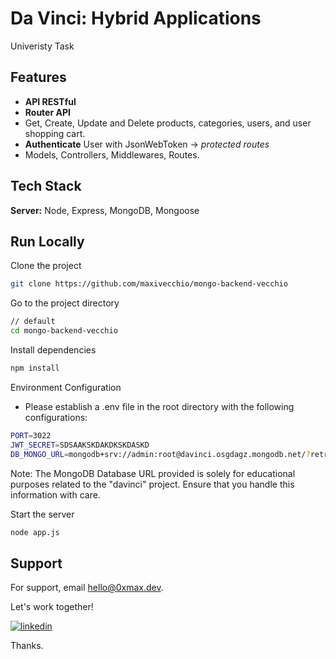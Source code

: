 # Da Vinci: Hybrid Applications
Univeristy Task

## Features

- **API RESTful**
- **Router API**
- Get, Create, Update and Delete products, categories, users, and user shopping cart.
- **Authenticate** User with JsonWebToken -> *protected routes*
- Models, Controllers, Middlewares, Routes.


## Tech Stack

**Server:** Node, Express, MongoDB, Mongoose
## Run Locally

Clone the project

```bash
git clone https://github.com/maxivecchio/mongo-backend-vecchio
```

Go to the project directory

```bash
// default
cd mongo-backend-vecchio
```

Install dependencies

```bash
npm install
```
Environment Configuration


- Please establish a .env file in the root directory with the following configurations:

```bash
PORT=3022
JWT_SECRET=SDSAAKSKDAKDKSKDASKD
DB_MONGO_URL=mongodb+srv://admin:root@davinci.osgdagz.mongodb.net/?retryWrites=true&w=majority&appName=AtlasApp
```
Note: The MongoDB Database URL provided is solely for educational purposes related to the "davinci" project. Ensure that you handle this information with care.

Start the server

```bash
node app.js
```

## Support

For support, email hello@0xmax.dev.

Let's work together!

[![linkedin](https://img.shields.io/badge/linkedin-0A66C2?style=for-the-badge&logo=linkedin&logoColor=white)](https://www.linkedin.com/in/maxivecchio)

Thanks.
